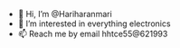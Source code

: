 - 👋 Hi, I’m @Hariharanmari
- 👀 I’m interested in everything electronics
- 📫 Reach me by email hhtce55@621993

